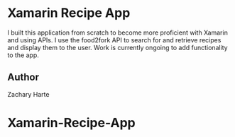 # Xamarin Recipe App
I built this application from scratch to become more proficient with Xamarin and using APIs. I use the food2fork API to search for and retrieve recipes and display them to the user. Work is currently ongoing to add functionality to the app.

Author
------

Zachary Harte
# Xamarin-Recipe-App
